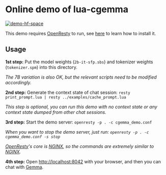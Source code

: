# Online demo of lua-cgemma

[![demo-hf-space](https://github.com/ufownl/lua-cgemma/assets/9405195/8c71920d-fb0d-43da-b396-89a5140adbee)](https://huggingface.co/spaces/RangerUFO/lua-cgemma-demo)

This demo requires [OpenResty](https://openresty.org/) to run, see [here](https://openresty.org/en/installation.html) to learn how to install it.

## Usage

**1st step:** Put the model weights (`2b-it-sfp.sbs`) and tokenizer weights (`tokenizer.spm`) into this directory.

*The 7B variation is also OK, but the relevant scripts need to be modified accordingly.*

**2nd step:** Generate the context state of chat session: `resty print_prompt.lua | resty ../examples/cache_prompt.lua`

*This step is optional, you can run this demo with no context state or any context state dumped from other chat sessions.*

**3rd step:** Start the demo server: `openresty -p . -c cgemma_demo.conf`

*When you want to stop the demo server, just run: `openresty -p . -c cgemma_demo.conf -s stop`*

*[OpenResty](https://openresty.org/)'s core is [NGINX](https://nginx.org/), so the commands are extremely similar to [NGINX](https://nginx.org/).*

**4th step:** Open [http://localhost:8042](http://localhost:8042) with your browser, and then you can chat with [Gemma](https://ai.google.dev/gemma).
